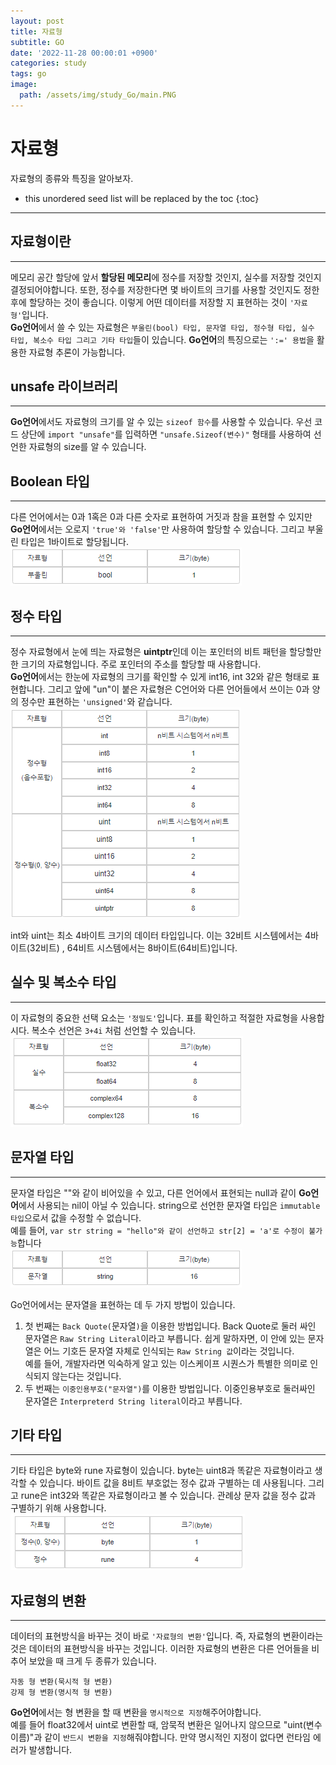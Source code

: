 ```yaml
---
layout: post
title: 자료형
subtitle: GO
date: '2022-11-28 00:00:01 +0900'
categories: study
tags: go
image:
  path: /assets/img/study_Go/main.PNG
---
```


# 자료형 
자료형의 종류와 특징을 알아보자.

<!--more-->

* this unordered seed list will be replaced by the toc
{:toc}

<hr/>

## 자료형이란
---
메모리 공간 할당에 앞서 **할당된 메모리**에 정수를 저장할 것인지, 실수를 저장할 것인지 결정되어야합니다. 
또한, 정수를 저장한다면 몇 바이트의 크기를 사용할 것인지도 정한 후에 할당하는 것이 좋습니다. 
이렇게 어떤 데이터를 저장할 지 표현하는 것이 `'자료형'`입니다. <br>
**Go언어**에서 쓸 수 있는 자료형은 `부울린(bool) 타입, 문자열 타입, 정수형 타입, 실수 타입, 복소수 타입 그리고 기타 타입`들이 있습니다.
**Go언어**의 특징으로는 `':=' 용법`을 활용한 자료형 추론이 가능합니다. <br>

## unsafe 라이브러리
---
**Go언어**에서도 자료형의 크기를 알 수 있는 `sizeof 함수`를 사용할 수 있습니다. 
우선 코드 상단에 `import "unsafe"`를 입력하면 `"unsafe.Sizeof(변수)"` 형태를 사용하여 선언한 자료형의 size를 알 수 있습니다. <br>

## Boolean 타입
---
다른 언어에서는 0과 1혹은 0과 다른 숫자로 표현하여 거짓과 참을 표현할 수 있지만 **Go언어**에서는 오로지 `'true'와 'false'`만 사용하여 할당할 수 있습니다. 그리고 부울린 타입은 1바이트로 할당됩니다. <br>
![표](/assets/img/study_Go/221128/1.PNG)

## 정수 타입
---
정수 자료형에서 눈에 띄는 자료형은 **uintptr**인데 이는 포인터의 비트 패턴을 할당할만한 크기의 자료형입니다. 
주로 포인터의 주소를 할당할 때 사용합니다. <br>
**Go언어**에서는 한눈에 자료형의 크기를 확인할 수 있게 int16, int 32와 같은 형태로 표현합니다. 
그리고 앞에 "un"이 붙은 자료형은 C언어와 다른 언어들에서 쓰이는 0과 양의 정수만 표현하는 `'unsigned'`와 같습니다. <br>
![표](/assets/img/study_Go/221128/2.PNG)

int와 uint는 최소 4바이트 크기의 데이터 타입입니다. 이는 32비트 시스템에서는 4바이트(32비트) , 64비트 시스템에서는 8바이트(64비트)입니다. <br>

## 실수 및 복소수 타입
---
이 자료형의 중요한 선택 요소는 `'정밀도'`입니다. 
표를 확인하고 적절한 자료형을 사용합시다. 복소수 선언은 `3+4i` 처럼 선언할 수 있습니다. <br>
![표](/assets/img/study_Go/221128/3.PNG)

## 문자열 타입
---
문자열 타입은 ""와 같이 비어있을 수 있고, 다른 언어에서 표현되는 null과 같이 **Go언어**에서 사용되는 nil이 아닐 수 있습니다. 
string으로 선언한 문자열 타입은 `immutable 타입`으로서 값을 수정할 수 없습니다. <br>
예를 들어, `var str string = "hello"와 같이 선언하고 str[2] = 'a'로 수정이 불가능`합니다 <br>
![표](/assets/img/study_Go/221128/4.PNG)

Go언어에서는 문자열을 표현하는 데 두 가지 방법이 있습니다. <br>
1. 첫 번째는 `Back Quote(`문자열`)`을 이용한 방법입니다.
Back Quote로 둘러 싸인 문자열은 `Raw String Literal`이라고 부릅니다. 쉽게 말하자면, 이 안에 있는 문자열은 어느 기호든 문자열 자체로 인식되는 `Raw String 값`이라는 것입니다. <br>
예를 들어, 개발자라면 익숙하게 알고 있는 이스케이프 시퀀스가 특별한 의미로 인식되지 않는다는 것입니다. <br>
2. 두 번째는 `이중인용부호("문자열")`를 이용한 방법입니다.
이중인용부호로 둘러싸인 문자열은 `Interpreterd String literal`이라고 부릅니다. <br>

## 기타 타입
---
기타 타입은 byte와 rune 자료형이 있습니다. byte는 uint8과 똑같은 자료형이라고 생각할 수 있습니다. 
바이트 값을 8비트 부호없는 정수 값과 구별하는 데 사용됩니다.  그리고 rune은 int32와 똑같은 자료형이라고 볼 수 있습니다. 
관례상 문자 값을 정수 값과 구별하기 위해 사용합니다. <br>
![표](/assets/img/study_Go/221128/5.PNG)

## 자료형의 변환
---
데이터의 표현방식을 바꾸는 것이 바로 `'자료형의 변환'`입니다.
즉, 자료형의 변환이라는 것은 데이터의 표현방식을 바꾸는 것입니다. 이러한 자료형의 변환은 다른 언어들을 비추어 보았을 때 크게 두 종류가 있습니다. <br>
```
자동 형 변환(묵시적 형 변환)
강제 형 변환(명시적 형 변환)
```
**Go언어**에서는 형 변환을 할 때 변환을 `명시적으로 지정`해주어야합니다. <br>
예를 들어 float32에서 uint로 변환할 때, 암묵적 변환은 일어나지 않으므로 "uint(변수이름)"과 같이 `반드시 변환을 지정`해줘야합니다. 
만약 명시적인 지정이 없다면 런타임 에러가 발생합니다.